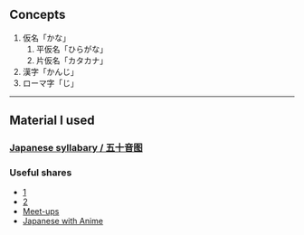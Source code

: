 ## Concepts
1. 仮名「かな」
   1. 平仮名「ひらがな」
   2. 片仮名「カタカナ」
2. 漢字「かんじ」
3. ローマ字「じ」

---
## Material I used
### [Japanese syllabary / 五十音图](https://www.bilibili.com/video/BV1BC4y1h7wt?p=2)
### Useful shares
- [1](https://www.douban.com/group/topic/34804479/)
- [2](https://www.jianshu.com/p/40cbe6a079b3)
- [Meet-ups](https://www.meetup.com/ohanasi-kagawa-dallas/events/286503783/)
- [Japanese with Anime](https://www.japanesewithanime.com/)